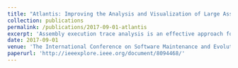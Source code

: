 ```yaml
---
title: "Atlantis: Improving the Analysis and Visualization of Large Assembly Execution Traces"
collection: publications
permalink: /publications/2017-09-01-atlantis
excerpt: 'Assembly execution trace analysis is an effective approach for discovering potential software vulnerabilities. However, the size of the execution traces and the lack of source code makes this a manual, labor-intensive process. Instead of browsing billions of instructions one by one, software security analysts need higher-level information that can provide an overview of the execution of a program to assist in the identification of patterns of interest. The tool we present in this paper, Atlantis, is our trace analysis environment for multi-gigabyte assembly traces, and it contains a number of new features that make it particularly successful in meeting this goal. The contributions of this continuous work fall into three main categories: a) the ability to efficiently reconstruct and navigate the memory state of a program at any point in a trace; b) the ability to reconstruct and navigate functions and processes; and c) a powerful search facility to query and navigate traces. These contributions are not only novel for Atlantis but also for the field of assembly trace analysis. Software is becoming increasingly complex and many applications are designed as collaborative systems or modules interacting with each other, which makes the discovery of vulnerabilities extremely difficult. With the novel features we describe in this paper, our tool extends the security analyst's ability to investigate vulnerabilities of real-world large execution traces and can lay the groundwork for supporting trace analysis of interacting programs in the future.'
date: 2017-09-01
venue: 'The International Conference on Software Maintenance and Evolution (ICSME)'
paperurl: 'http://ieeexplore.ieee.org/document/8094468/'
---
```

